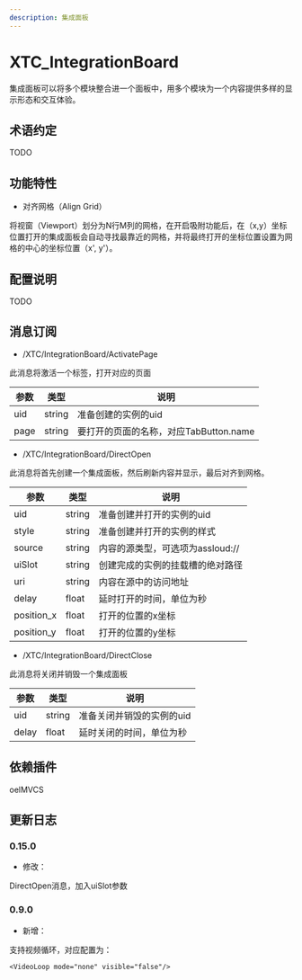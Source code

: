 ```yaml
---
description: 集成面板
---
```


# XTC\_IntegrationBoard

集成面板可以将多个模块整合进一个面板中，用多个模块为一个内容提供多样的显示形态和交互体验。

## 术语约定

TODO

## 功能特性

* 对齐网格（Align Grid）

将视窗（Viewport）划分为N行M列的网格，在开启吸附功能后，在（x,y）坐标位置打开的集成面板会自动寻找最靠近的网格，并将最终打开的坐标位置设置为网格的中心的坐标位置（x', y'）。

## 配置说明

TODO

## 消息订阅

* /XTC/IntegrationBoard/ActivatePage

此消息将激活一个标签，打开对应的页面

| 参数   | 类型     | 说明                         |
| ---- | ------ | -------------------------- |
| uid  | string | 准备创建的实例的uid                |
| page | string | 要打开的页面的名称，对应TabButton.name |

* /XTC/IntegrationBoard/DirectOpen

此消息将首先创建一个集成面板，然后刷新内容并显示，最后对齐到网格。

| 参数          | 类型     | 说明                    |
| ----------- | ------ | --------------------- |
| uid         | string | 准备创建并打开的实例的uid           |
| style       | string | 准备创建并打开的实例的样式            |
| source      | string | 内容的源类型，可选项为assloud:// |
| uiSlot      | string | 创建完成的实例的挂载槽的绝对路径 |
| uri         | string | 内容在源中的访问地址            |
| delay       | float  | 延时打开的时间，单位为秒          |
| position\_x | float  | 打开的位置的x坐标             |
| position\_y | float  | 打开的位置的y坐标             |

* /XTC/IntegrationBoard/DirectClose

此消息将关闭并销毁一个集成面板

| 参数    | 类型     | 说明           |
| ----- | ------ | ------------ |
| uid   | string | 准备关闭并销毁的实例的uid  |
| delay | float  | 延时关闭的时间，单位为秒 |

## 依赖插件

oelMVCS

## 更新日志

### 0.15.0

* 修改：

DirectOpen消息，加入uiSlot参数

### 0.9.0

* 新增：

支持视频循环，对应配置为：

```markup
<VideoLoop mode="none" visible="false"/>
```

